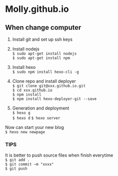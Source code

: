 # Molly.github.io

## When change computer

1. Install git and set up ssh keys  

2. Install nodejs  
`$ sudo apt-get install nodejs`  
`$ sudo apt-get install npm`

3. Install hexo  
`$ sudo npm install hexo-cli -g`  

4. Clone repo and install deployer  
`$ git clone git@xxx.github.io.git`  
`$ cd xxx.github.io`  
`$ npm install`  
`$ npm install hexo-deployer-git --save`  

5. Generation and deployment  
`$ hexo g`  
`$ hexo d`
`$ hexo server`

Now can start your new blog  
`$ hexo new newpage`

### TIPS
It is better to push source files when finish everytime  
`$ git add .`  
`$ git commit –m "xxxx"`  
`$ git push `
